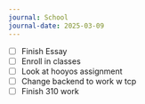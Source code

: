 ```yaml
---
journal: School
journal-date: 2025-03-09
---
```

- [ ] Finish Essay
- [ ] Enroll in classes 
- [ ] Look at hooyos assignment 
- [ ] Change backend to work w tcp 
- [ ] Finish 310 work 